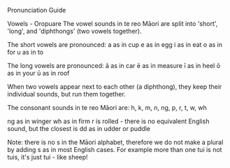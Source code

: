 Pronunciation Guide

Vowels - Oropuare
The vowel sounds in te reo Māori are split into 'short', 'long', and 'diphthongs' (two vowels together).

The short vowels are pronounced:
a as in cup
e as in egg
i as in eat
o as in for
u as in to

The long vowels are pronounced:
ā as in car
ē as in measure
ī as in heel
ō as in your
ū as in roof

When two vowels appear next to each other (a diphthong), they keep their individual sounds, but run them together.

The consonant sounds in te reo Māori are:
h, k, m, n, ng, p, r, t, w, wh

ng as in winger
wh as in firm
r is rolled - there is no equivalent English sound, but the closest is dd as in udder or puddle

Note: there is no s in the Māori alphabet, therefore we do not make a plural by adding s as in most English cases. For example more than one tui is not tuis, it's just tui - like sheep!